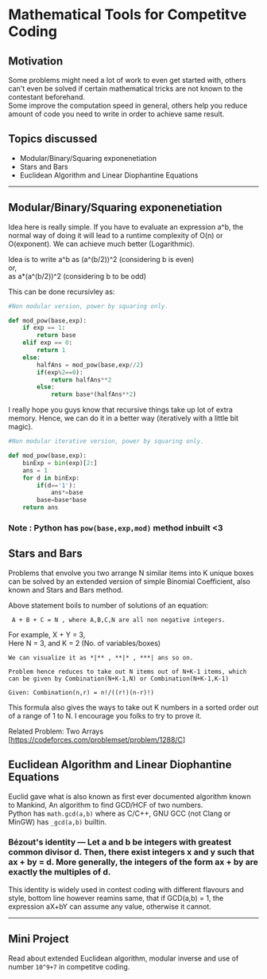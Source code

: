 # Mathematical Tools for Competitve Coding

## Motivation

Some problems might need a lot of work to even get started with, others can't even be solved if certain mathematical tricks are not known to the contestant beforehand.  
Some improve the computation speed in general, others help you reduce amount of code you need to write in order to achieve same result.

## Topics discussed

- Modular/Binary/Squaring exponenetiation
- Stars and Bars
- Euclidean Algorithm and Linear Diophantine Equations

<hr>

## Modular/Binary/Squaring exponenetiation

Idea here is really simple. If you have to evaluate an expression a^b, the normal way of doing it will lead to a runtime complexity of O(n) or O(exponent). We can achieve much better (Logarithmic).

Idea is to write a^b as (a^(b/2))^2 (considering b is even)  
or,  
as a\*(a^(b/2))^2 (considering b to be odd)

This can be done recursivley as:

```python
#Non modular version, power by squaring only.

def mod_pow(base,exp):
	if exp == 1:
		return base
	elif exp == 0:
		return 1
	else:
		halfAns = mod_pow(base,exp//2)
		if(exp%2==0):
			return halfAns**2
		else:
			return base*(halfAns**2)

```

I really hope you guys know that recursive things take up lot of extra memory. Hence, we can do it in a better way (iteratively with a little bit magic).

```python
#Non modular iterative version, power by squaring only.

def mod_pow(base,exp):
	binExp = bin(exp)[2:]
	ans = 1
	for d in binExp:
		if(d=='1'):
			ans*=base
		base=base*base
	return ans

```

### Note : Python has `pow(base,exp,mod)` method inbuilt <3

## Stars and Bars

Problems that envolve you two arrange N similar items into K unique boxes can be solved by an extended version of simple Binomial Coefficient, also known and Stars and Bars method.

Above statement boils to number of solutions of an equation:

```maths
 A + B + C = N , where A,B,C,N are all non negative integers.
```

For example, X + Y = 3,  
Here N = 3, and K = 2 (No. of variables/boxes)

```maths
We can visualize it as *|** , **|* , ***| ans so on.

Problem hence reduces to take out N items out of N+K-1 items, which can be given by Combination(N+K-1,N) or Combination(N+K-1,K-1)

Given: Combination(n,r) = n!/((r!)(n-r)!)
```

This formula also gives the ways to take out K numbers in a sorted order out of a range of 1 to N. I encourage you folks to try to prove it.

Related Problem: Two Arrays [https://codeforces.com/problemset/problem/1288/C]

## Euclidean Algorithm and Linear Diophantine Equations

Euclid gave what is also known as first ever documented algorithm known to Mankind, An algorithm to find GCD/HCF of two numbers.  
Python has `math.gcd(a,b)` where as C/C++, GNU GCC (not Clang or MinGW) has `_gcd(a,b)` builtin.

### Bézout's identity — Let a and b be integers with greatest common divisor d. Then, there exist integers x and y such that ax + by = d. More generally, the integers of the form ax + by are exactly the multiples of d.

This identity is widely used in contest coding with different flavours and style, bottom line however reamins same, that if GCD(a,b) = 1, the expression aX+bY can assume any value, otherwise it cannot.

<hr>

## Mini Project
Read about extended Euclidean algorithm, modular inverse and use of number `10^9+7` in competitve coding.

